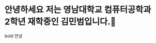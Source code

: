 # 안녕하세요 저는 영남대학교 컴퓨터공학과 2학년 재학중인 김민범입니다.👋

bold 안녕
<!--
**minbeom77/minbeom77** is a ✨ _special_ ✨ repository because its `README.md` (this file) appears on your GitHub profile.

Here are some ideas to get you started:

- 🔭 I’m currently working on ...
- 🌱 I’m currently learning ...
- 👯 I’m looking to collaborate on ...
- 🤔 I’m looking for help with ...
- 💬 Ask me about ...
- 📫 How to reach me: ...
- 😄 Pronouns: ...
- ⚡ Fun fact: ...
-->
